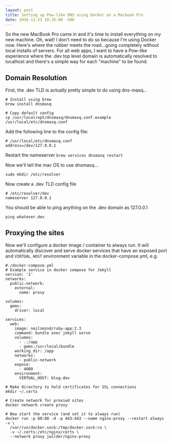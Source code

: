 ```yaml
---
layout: post
title: Setting up Pow-like DNS using Docker on a Macbook Pro
date: 2016-11-21 10:35:00 -500
---
```

So the new MacBook Pro came in and it's time to install everything on my new machine. Oh, wait!
I don't need to do so because I'm using Docker now. Here's where the rubber meets
the road...going completely without local installs of servers. For all web apps,
I want to have a Pow-like experience where the .dev top level domain is
automatically resolved to localhost and there's a simple way for each "machine" to be
found.

## Domain Resolution
First, the .dev TLD is actually pretty simple to do using dns-masq...

~~~
# Install using brew
brew install dnsmasq

# Copy default config
cp /usr/local/opt/dnsmasq/dnsmasq.conf.example /usr/local/etc/dnsmasq.conf
~~~

Add the following line to the config file:

~~~
# /usr/local/etc/dnsmasq.conf
address=/dev/127.0.0.1
~~~

Restart the nameserver `brew services dnsmasq restart`

Now we'll tell the mac OS to use dnsmasq...

~~~
sudo mkdir /etc/resolver
~~~

Now create a .dev TLD config file

~~~
# /etc/resolver/dev
nameserver 127.0.0.1
~~~

You should be able to ping anything on the .dev domain as 127.0.0.1

~~~
ping whatever.dev
~~~

## Proxying the sites
Now we'll configure a docker image / container to always run. It will automatically
discover and serve docker services that have an exposed port and `VIRTUAL_HOST`
environment variable in the docker-compose.yml, e.g.

~~~docker
#./docker-compose.yml
# Example service in docker compose for Jekyll
version: '2'
networks:
  public-network:
    external:
      name: proxy

volumes:
  gems:
    driver: local

services:
  web:
    image: neilsmind/ruby-app:2.3
    command: bundle exec jekyll serve
    volumes:
      - .:/app
      - gems:/usr/local/bundle
    working_dir: /app
    networks:
      - public-network
    expose:
      - 4000
    environment:
      VIRTUAL_HOST: blog.dev

~~~

~~~
# Make directory to hold certificates for SSL connections
mkdir ~/.certs

# Create network for proxied sites
docker network create proxy

# Now start the service (and set it to always run)
docker run -p 80:80 -d -p 443:443 --name nginx-proxy --restart always -v \
  /var/run/docker.sock:/tmp/docker.sock:ro \
  -v ~/.certs:/etc/nginx/certs \
  --network proxy jwilder/nginx-proxy
~~~
